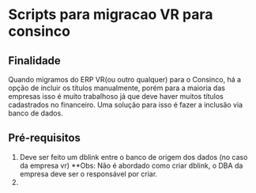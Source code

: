 # Scripts para migracao VR para consinco

## Finalidade
Quando migramos do ERP VR(ou outro qualquer) para o Consinco, há a opção de incluir os títulos manualmente, porém para a maioria das empresas isso é muito trabalhoso já que deve haver muitos títulos cadastrados no financeiro. Uma solução para isso é fazer a inclusão via banco de dados. 

## Pré-requisitos

1. Deve ser feito um dblink entre o banco de origem dos dados (no caso da empresa vr)
**Obs: Não é abordado como criar dblink, o DBA da empresa deve ser o responsável por criar.
2. 
